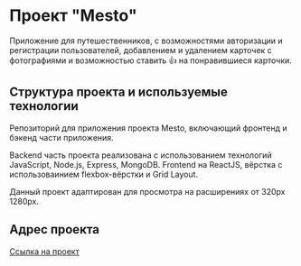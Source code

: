 # **Проект "Mesto"**

Приложение для путешественников, с возможностями авторизации и регистрации пользователей, добавлением и удалением карточек с фотографиями и возможностью ставить :thumbsup: на понравившиеся карточки.

## Структура проекта и используемые технологии
Репозиторий для приложения проекта Mesto, включающий фронтенд и бэкенд части приложения.

Backend часть проекта реализована с использованием технологий JavaScript, Node.js, Express, MongoDB.
Frontend на ReactJS, вёрстка с использоваинием flexbox-вёрстки и Grid Layout.

Данный проект адаптирован для просмотра на расширениях от 320px 1280px.

## Адрес проекта 

[Ссылка на проект](https://mesto.nomoredomains.rocks/)